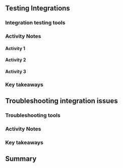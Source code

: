 ## Testing Integrations


### Integration testing tools




### Activity Notes

#### Activity 1


#### Activity 2


#### Activity 3





### Key takeaways

## Troubleshooting integration issues


### Troubleshooting tools



### Activity Notes



### Key takeaways





##  Summary

